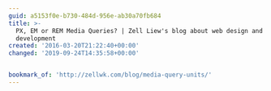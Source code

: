```yaml
---
guid: a5153f0e-b730-484d-956e-ab30a70fb684
title: >-
  PX, EM or REM Media Queries? | Zell Liew's blog about web design and
  development
created: '2016-03-20T21:22:40+00:00'
changed: '2019-09-24T14:35:58+00:00'


bookmark_of: 'http://zellwk.com/blog/media-query-units/'
---
```




